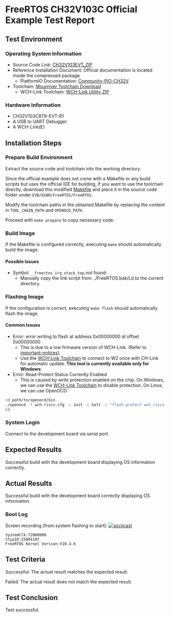 # FreeRTOS CH32V103C Official Example Test Report

## Test Environment

### Operating System Information

- Source Code Link: [CH32V103EVT_ZIP](https://www.wch.cn/downloads/CH32V103EVT_ZIP.html)
- Reference Installation Document: Official documentation is located inside the compressed package
    - PlatformIO Documentation: [Community-PIO-CH32V](https://github.com/Community-PIO-CH32V/platform-ch32v)
- Toolchain: [Mounriver Toolchain Download](http://mounriver.com/download)
    - WCH-Link Toolchain: [WCH-Link Utility ZIP](https://www.wch.cn/downloads/WCH-LinkUtility_ZIP.html)

### Hardware Information

- CH32V103C8T6-EVT-R1
- A USB to UART Debugger
- A WCH-Link(E)

## Installation Steps

### Prepare Build Environment

Extract the source code and toolchain into the working directory.

Since the official example does not come with a Makefile or any build scripts but uses the official IDE for building, if you want to use the toolchain directly, download this modified [Makefile](./Makefile) and place it in the source code folder under `EVB/EXAM/FreeRTOS/FreeRTOS`.

Modify the toolchain paths in the obtained Makefile by replacing the content in `TOOL_CHAIN_PATH` and `OPENOCD_PATH`.

Proceed with `make prepare` to copy necessary code.

### Build Image

If the Makefile is configured correctly, executing `make` should automatically build the image.

#### Possible Issues

- Symbol `__freertos_irq_stack_top` not found:
    - Manually copy the link script from ../FreeRTOS.bak/Ld to the current directory.

### Flashing Image

If the configuration is correct, executing `make flash` should automatically flash the image.

#### Common Issues

- Error: error writing to flash at address 0x00000000 at offset 0x00000000
    - This is due to a low firmware version of WCH-Link. (Refer to [important-notices](https://github.com/Community-PIO-CH32V/platform-ch32v?tab=readme-ov-file#important-notices)).
    - Use the [WCH-Link Toolchain](https://www.wch.cn/downloads/WCH-LinkUtility_ZIP.html) to connect to W2 once with CH-Link for automatic update. **This tool is currently available only for Windows**.
- Error: Read-Protect Status Currently Enabled
    - This is caused by write protection enabled on the chip. On Windows, we can use the [WCH-Link Toolchain](https://www.wch.cn/downloads/WCH-LinkUtility_ZIP.html) to disable protection. On Linux, we can use OpenOCD:
```bash
cd path/to/openocd/bin
./openocd -f wch-riscv.cfg -c init -c halt -c "flash protect wch_riscv 0 last  off " -c exit
cd -
```

### System Login

Connect to the development board via serial port.

## Expected Results

Successful build with the development board displaying OS information correctly.

## Actual Results

Successful build with the development board correctly displaying OS information.

### Boot Log

Screen recording (from system flashing to start):
[![asciicast](https://asciinema.org/a/uml0eDGjJXKoaFuPn2K1D2WSv.svg)](https://asciinema.org/a/uml0eDGjJXKoaFuPn2K1D2WSv)

```log
SystemClk:72000000
ChipID:2500410f
FreeRTOS Kernel Version:V10.4.6
```

## Test Criteria

Successful: The actual result matches the expected result.

Failed: The actual result does not match the expected result.

## Test Conclusion

Test successful.

